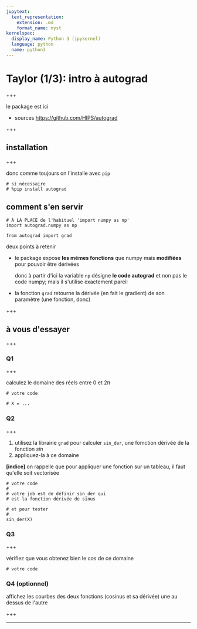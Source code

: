 ```yaml
---
jupytext:
  text_representation:
    extension: .md
    format_name: myst
kernelspec:
  display_name: Python 3 (ipykernel)
  language: python
  name: python3
---
```


# Taylor (1/3): intro à autograd

+++

le package est ici

* sources <https://github.com/HIPS/autograd>

+++

## installation

+++

donc comme toujours on l'installe avec `pip`

```{code-cell}
# si nécessaire
# %pip install autograd
```

## comment s'en servir

```{code-cell}
# À LA PLACE de l'habituel 'import numpy as np'
import autograd.numpy as np

from autograd import grad
```

deux points à retenir

* le package expose **les mêmes fonctions** que numpy mais **modifiées** pour pouvoir être dérivées

  donc à partir d'ici la variable `np` désigne **le code autograd** et non pas le code numpy; mais il s'utilise exactement pareil
  
* la fonction `grad` retourne la dérivée (en fait le gradient) de son paramètre (une fonction, donc)

+++

## à vous d'essayer

+++

### Q1

+++

calculez le domaine des réels entre 0 et 2π

```{code-cell}
# votre code

# X = ...
```

### Q2

+++

1. utilisez la librairie `grad` pour calculer `sin_der`, une fomction dérivée de la fonction *sin*
2. appliquez-la à ce domaine

**[indice]** on rappelle que pour appliquer une fonction sur un tableau, il faut qu'elle soit vectorisée

```{code-cell}
# votre code
#
# votre job est de définir sin_der qui
# est la fonction dérivée de sinus
```

```{code-cell}
# et pour tester
#
sin_der(X)
```

### Q3

+++

vérifiez que vous obtenez bien le *cos* de ce domaine

```{code-cell}
# votre code
```

### Q4 (optionnel)

affichez les courbes des deux fonctions (cosinus et sa dérivée) une au dessus de l'autre

+++

***
